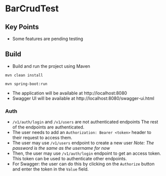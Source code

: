 # BarCrudTest

## Key Points
- Some features are pending testing

## Build
- Build and run the project using Maven

`mvn clean install`

`mvn spring-boot:run`
- The application will be available at http://localhost:8080
- Swagger UI will be available at http://localhost:8080/swagger-ui.html

### Auth
- `/v1/auth/login` and `/v1/users` are not authenticated endpoints
  The rest of the endpoints are authenticated.
- The user needs to add an `Authorization: Bearer <token>` header to their request to access them.
- The user may use `/v1/users` endpoint to create a new user
  *Note: The password is the same as the username for now*
- Then, the user may use `/v1/auth/login` endpoint to get an access token. This token can be used to authenticate other endpoints.
- For Swagger: the user can do this by clicking on the `Authorize` button and enter the token in the `Value` field.
